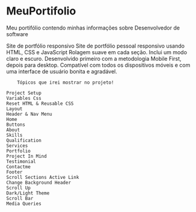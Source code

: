 # MeuPortifolio
Meu portifólio contendo minhas informações sobre Desenvolvedor de software

Site de portfólio responsivo
    Site de portfólio pessoal responsivo usando HTML, CSS e JavaScript
    Rolagem suave em cada seção.
    Inclui um modo claro e escuro.
    Desenvolvido primeiro com a metodologia Mobile First, depois para desktop.
    Compatível com todos os dispositivos móveis e com uma interface de usuário bonita e agradável.

        Tópicos que irei mostrar no projeto!

    Project Setup
    Variables Css
    Reset HTML & Reusable CSS
    Layout
    Header & Nav Menu
    Home
    Buttons
    About
    Skills
    Qualification
    Services
    Portfolio
    Project In Mind
    Testimonial
    Contactme
    Footer
    Scroll Sections Active Link
    Change Background Header
    Scroll Up
    Dark/Light Theme
    Scroll Bar
    Media Queries
